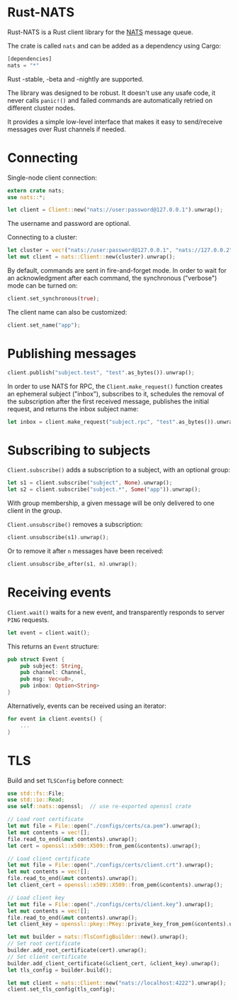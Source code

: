 # Rust-NATS

Rust-NATS is a Rust client library for the [NATS](https://nats.io) message
queue.

The crate is called `nats` and can be added as a dependency using Cargo:

```rust
[dependencies]
nats = "*"
```

Rust -stable, -beta and -nightly are supported.

The library was designed to be robust. It doesn't use any usafe code, it never
calls `panic!()` and failed commands are automatically retried on different
cluster nodes.

It provides a simple low-level interface that makes it easy to send/receive
messages over Rust channels if needed.

# Connecting

Single-node client connection:

```rust
extern crate nats;
use nats::*;

let client = Client::new("nats://user:password@127.0.0.1").unwrap();
```

The username and password are optional.

Connecting to a cluster:

```rust
let cluster = vec!("nats://user:password@127.0.0.1", "nats://127.0.0.2");
let mut client = nats::Client::new(cluster).unwrap();
```

By default, commands are sent in fire-and-forget mode. In order to wait for an
acknowledgment after each command, the synchronous ("verbose") mode can be
turned on:

```rust
client.set_synchronous(true);
```

The client name can also be customized:

```rust
client.set_name("app");
```

# Publishing messages

```rust
client.publish("subject.test", "test".as_bytes()).unwrap();
```

In order to use NATS for RPC, the `Client.make_request()` function creates an
ephemeral subject ("inbox"), subscribes to it, schedules the removal of the
subscription after the first received message, publishes the initial request,
and returns the inbox subject name:

```rust
let inbox = client.make_request("subject.rpc", "test".as_bytes()).unwrap();
```

# Subscribing to subjects

`Client.subscribe()` adds a subscription to a subject, with an optional group:

```rust
let s1 = client.subscribe("subject", None).unwrap();
let s2 = client.subscribe("subject.*", Some("app")).unwrap();
```

With group membership, a given message will be only delivered to one client in
the group.

`Client.unsubscribe()` removes a subscription:

```rust
client.unsubscribe(s1).unwrap();
```

Or to remove it after `n` messages have been received:

```rust
client.unsubscribe_after(s1, n).unwrap();
```

# Receiving events

`Client.wait()` waits for a new event, and transparently responds to server
`PING` requests.

```rust
let event = client.wait();
```

This returns an `Event` structure:

```rust
pub struct Event {
    pub subject: String,
    pub channel: Channel,
    pub msg: Vec<u8>,
    pub inbox: Option<String>
}
```

Alternatively, events can be received using an iterator:

```rust
for event in client.events() {
    ...
}
```

# TLS

Build and set `TLSConfig` before connect:

```rust
use std::fs::File;
use std::io::Read;
use self::nats::openssl;  // use re-exported openssl crate

// Load root certificate
let mut file = File::open("./configs/certs/ca.pem").unwrap();
let mut contents = vec![];
file.read_to_end(&mut contents).unwrap();
let cert = openssl::x509::X509::from_pem(&contents).unwrap();

// Load client certificate
let mut file = File::open("./configs/certs/client.crt").unwrap();
let mut contents = vec![];
file.read_to_end(&mut contents).unwrap();
let client_cert = openssl::x509::X509::from_pem(&contents).unwrap();

// Load client key
let mut file = File::open("./configs/certs/client.key").unwrap();
let mut contents = vec![];
file.read_to_end(&mut contents).unwrap();
let client_key = openssl::pkey::PKey::private_key_from_pem(&contents).unwrap();

let mut builder = nats::TlsConfigBuilder::new().unwrap();
// Set root certificate
builder.add_root_certificate(cert).unwrap();
// Set client certificate
builder.add_client_certificate(&client_cert, &client_key).unwrap();
let tls_config = builder.build();

let mut client = nats::Client::new("nats://localhost:4222").unwrap();
client.set_tls_config(tls_config);
```
